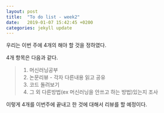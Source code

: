 ```yaml
---
layout: post
title:  "To do list - week2"
date:   2019-01-07 15:42:45 +0200
categories: jekyll update
---
```


우리는 이번 주에 4개의 해야 할 것을 정하였다.

4개 항목은 다음과 같다.

> 1. 머신러닝공부
> 2. 논문리뷰 - 각자 다른내용 읽고 공유
> 3. 코드 돌려보기
> 4. 그 외 다른방법(ex  머신러닝을 안쓰고 하는 방법)있는지 조사

이렇게 4개를 이번주에 끝내고 한 것에 대해서 리뷰를 할 예정이다.